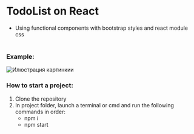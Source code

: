 # TodoList on React </br>
* Using functional components with bootstrap styles and react module css </br></br>
### Example: </br>
![Илюстрация картинкии](https://github.com/maxxtron/project-photo/blob/main/Functional-Todo.png)

### How to start a project:
1. Clone the repository
2. In project folder, launch a terminal or cmd and run the following commands in order:
   * npm i
   * npm start
